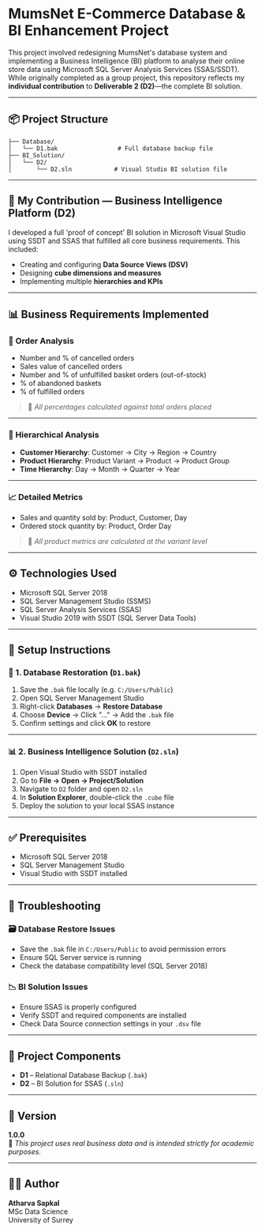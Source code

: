# MumsNet E-Commerce Database & BI Enhancement Project

This project involved redesigning MumsNet's database system and implementing a Business Intelligence (BI) platform to analyse their online store data using Microsoft SQL Server Analysis Services (SSAS/SSDT). While originally completed as a group project, this repository reflects my **individual contribution** to **Deliverable 2 (D2)**—the complete BI solution.

---

## 📦 Project Structure

```
├── Database/
│   └── D1.bak                 # Full database backup file
├── BI_Solution/
│   └── D2/
│       └── D2.sln            # Visual Studio BI solution file
```

---

## 💼 My Contribution — Business Intelligence Platform (D2)

I developed a full 'proof of concept' BI solution in Microsoft Visual Studio using SSDT and SSAS that fulfilled all core business requirements. This included:

- Creating and configuring **Data Source Views (DSV)**
- Designing **cube dimensions and measures**
- Implementing multiple **hierarchies and KPIs**

---

## 📊 Business Requirements Implemented

### 🛒 Order Analysis
- Number and % of cancelled orders
- Sales value of cancelled orders
- Number and % of unfulfilled basket orders (out-of-stock)
- % of abandoned baskets
- % of fulfilled orders  
> 📌 *All percentages calculated against total orders placed*

---

### 🧭 Hierarchical Analysis

- **Customer Hierarchy**: Customer → City → Region → Country  
- **Product Hierarchy**: Product Variant → Product → Product Group  
- **Time Hierarchy**: Day → Month → Quarter → Year

---

### 📈 Detailed Metrics

- Sales and quantity sold by: Product, Customer, Day
- Ordered stock quantity by: Product, Order Day  
> 📌 *All product metrics are calculated at the variant level*

---

## ⚙️ Technologies Used

- Microsoft SQL Server 2018
- SQL Server Management Studio (SSMS)
- SQL Server Analysis Services (SSAS)
- Visual Studio 2019 with SSDT (SQL Server Data Tools)

---

## 🚀 Setup Instructions

### 🔄 1. Database Restoration (`D1.bak`)

1. Save the `.bak` file locally (e.g. `C:/Users/Public`)
2. Open SQL Server Management Studio
3. Right-click **Databases** → **Restore Database**
4. Choose **Device** → Click "..." → Add the `.bak` file
5. Confirm settings and click **OK** to restore

---

### 📊 2. Business Intelligence Solution (`D2.sln`)

1. Open Visual Studio with SSDT installed
2. Go to **File → Open → Project/Solution**
3. Navigate to `D2` folder and open `D2.sln`
4. In **Solution Explorer**, double-click the `.cube` file
5. Deploy the solution to your local SSAS instance

---

## ✅ Prerequisites

- Microsoft SQL Server 2018
- SQL Server Management Studio
- Visual Studio with SSDT installed

---

## 🧩 Troubleshooting

### 🗃️ Database Restore Issues
- Save the `.bak` file in `C:/Users/Public` to avoid permission errors
- Ensure SQL Server service is running
- Check the database compatibility level (SQL Server 2018)

### 📉 BI Solution Issues
- Ensure SSAS is properly configured
- Verify SSDT and required components are installed
- Check Data Source connection settings in your `.dsv` file

---

## 📂 Project Components

- **D1** – Relational Database Backup (`.bak`)
- **D2** – BI Solution for SSAS (`.sln`)

---

## 🧾 Version

**1.0.0**  
📌 *This project uses real business data and is intended strictly for academic purposes.*

---

## 👨‍💻 Author

**Atharva Sapkal**  
MSc Data Science  
University of Surrey

